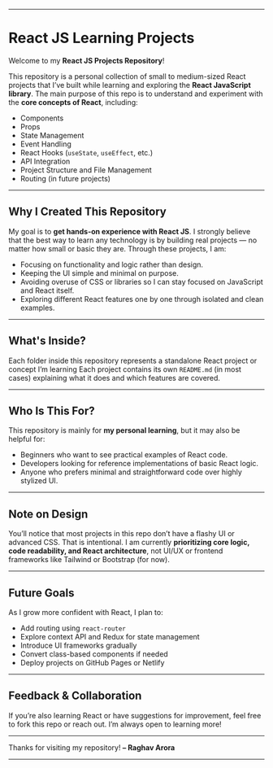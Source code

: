 
---

# React JS Learning Projects

Welcome to my **React JS Projects Repository**!

This repository is a personal collection of small to medium-sized React projects that I’ve built while learning and exploring the **React JavaScript library**. The main purpose of this repo is to understand and experiment with the **core concepts of React**, including:

* Components
* Props
* State Management
* Event Handling
* React Hooks (`useState`, `useEffect`, etc.)
* API Integration
* Project Structure and File Management
* Routing (in future projects)

---

## Why I Created This Repository

My goal is to **get hands-on experience with React JS**. I strongly believe that the best way to learn any technology is by building real projects — no matter how small or basic they are. Through these projects, I am:

* Focusing on functionality and logic rather than design.
* Keeping the UI simple and minimal on purpose.
* Avoiding overuse of CSS or libraries so I can stay focused on JavaScript and React itself.
* Exploring different React features one by one through isolated and clean examples.

---

## What's Inside?

Each folder inside this repository represents a standalone React project or concept I’m learning
Each project contains its own `README.md` (in most cases) explaining what it does and which features are covered.

---

## Who Is This For?

This repository is mainly for **my personal learning**, but it may also be helpful for:

* Beginners who want to see practical examples of React code.
* Developers looking for reference implementations of basic React logic.
* Anyone who prefers minimal and straightforward code over highly stylized UI.

---

## Note on Design

You’ll notice that most projects in this repo don’t have a flashy UI or advanced CSS. That is intentional.
I am currently **prioritizing core logic, code readability, and React architecture**, not UI/UX or frontend frameworks like Tailwind or Bootstrap (for now).

---

## Future Goals

As I grow more confident with React, I plan to:

* Add routing using `react-router`
* Explore context API and Redux for state management
* Introduce UI frameworks gradually
* Convert class-based components if needed
* Deploy projects on GitHub Pages or Netlify

---

## Feedback & Collaboration

If you’re also learning React or have suggestions for improvement, feel free to fork this repo or reach out. I’m always open to learning more!

---

Thanks for visiting my repository!
**– Raghav Arora**

---


